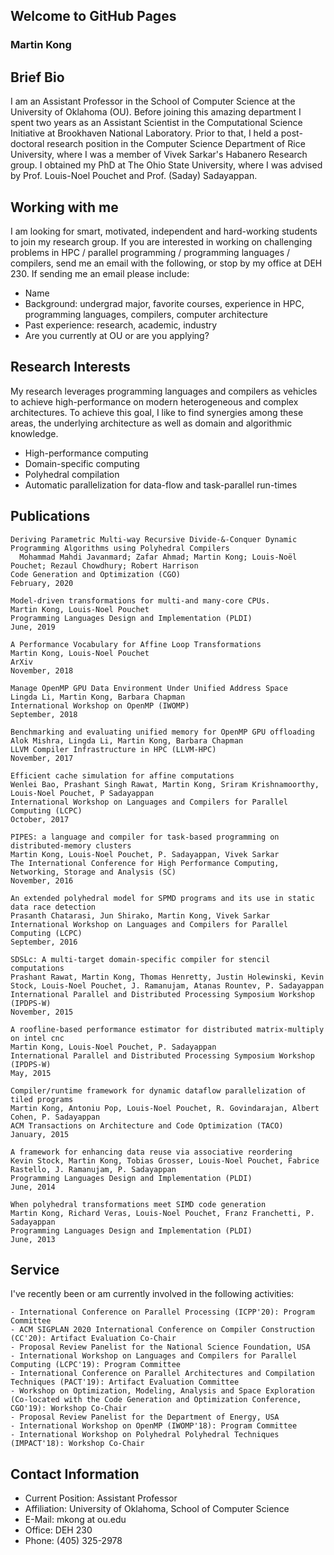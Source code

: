 ## Welcome to GitHub Pages

### Martin Kong

## Brief Bio
I am an Assistant Professor in the School of Computer Science at the University of Oklahoma (OU). Before joining this amazing department I spent two years as an Assistant Scientist in the Computational Science Initiative at Brookhaven National Laboratory. Prior to that, I held a post-doctoral research position in the Computer Science Department of Rice University, where I was a member of Vivek Sarkar's Habanero Research group. I obtained my PhD at The Ohio State University, where I was advised by Prof. Louis-Noel Pouchet and Prof. (Saday) Sadayappan.

## Working with me

I am looking for smart, motivated, independent and hard-working students to join my research group. If you are interested in working on challenging problems in HPC / parallel programming / programming languages / compilers, send me an email with the following, or stop by my office at DEH 230. If sending me an email please include:

- Name
- Background: undergrad major, favorite courses, experience in HPC, programming languages, compilers, computer architecture
- Past experience: research, academic, industry
- Are you currently at OU or are you applying?

## Research Interests
My research leverages programming languages and compilers as vehicles to achieve high-performance on modern heterogeneous and complex architectures. To achieve this goal, I like to find synergies among these areas, the underlying architecture as well as domain and algorithmic knowledge.

- High-performance computing
- Domain-specific computing
- Polyhedral compilation
- Automatic parallelization for data-flow and task-parallel run-times

## Publications
```
Deriving Parametric Multi-way Recursive Divide-&-Conquer Dynamic Programming Algorithms using Polyhedral Compilers 
  Mohammad Mahdi Javanmard; Zafar Ahmad; Martin Kong; Louis-Noël Pouchet; Rezaul Chowdhury; Robert Harrison
Code Generation and Optimization (CGO)
February, 2020
```
```
Model-driven transformations for multi-and many-core CPUs.
Martin Kong, Louis-Noel Pouchet
Programming Languages Design and Implementation (PLDI)
June, 2019
```
```
A Performance Vocabulary for Affine Loop Transformations
Martin Kong, Louis-Noel Pouchet
ArXiv
November, 2018
```
```
Manage OpenMP GPU Data Environment Under Unified Address Space
Lingda Li, Martin Kong, Barbara Chapman
International Workshop on OpenMP (IWOMP)
September, 2018
```
```
Benchmarking and evaluating unified memory for OpenMP GPU offloading
Alok Mishra, Lingda Li, Martin Kong, Barbara Chapman
LLVM Compiler Infrastructure in HPC (LLVM-HPC)
November, 2017
```
```
Efficient cache simulation for affine computations 
Wenlei Bao, Prashant Singh Rawat, Martin Kong, Sriram Krishnamoorthy, Louis-Noel Pouchet, P Sadayappan
International Workshop on Languages and Compilers for Parallel Computing (LCPC)
October, 2017
```
```
PIPES: a language and compiler for task-based programming on distributed-memory clusters
Martin Kong, Louis-Noel Pouchet, P. Sadayappan, Vivek Sarkar
The International Conference for High Performance Computing, Networking, Storage and Analysis (SC)
November, 2016
```
```
An extended polyhedral model for SPMD programs and its use in static data race detection
Prasanth Chatarasi, Jun Shirako, Martin Kong, Vivek Sarkar
International Workshop on Languages and Compilers for Parallel Computing (LCPC)
September, 2016
```
```
SDSLc: A multi-target domain-specific compiler for stencil computations
Prashant Rawat, Martin Kong, Thomas Henretty, Justin Holewinski, Kevin Stock, Louis-Noel Pouchet, J. Ramanujam, Atanas Rountev, P. Sadayappan
International Parallel and Distributed Processing Symposium Workshop (IPDPS-W)
November, 2015
```
```
A roofline-based performance estimator for distributed matrix-multiply on intel cnc
Martin Kong, Louis-Noel Pouchet, P. Sadayappan
International Parallel and Distributed Processing Symposium Workshop (IPDPS-W)
May, 2015
```
```
Compiler/runtime framework for dynamic dataflow parallelization of tiled programs
Martin Kong, Antoniu Pop, Louis-Noel Pouchet, R. Govindarajan, Albert Cohen, P. Sadayappan
ACM Transactions on Architecture and Code Optimization (TACO)
January, 2015
```
```
A framework for enhancing data reuse via associative reordering
Kevin Stock, Martin Kong, Tobias Grosser, Louis-Noel Pouchet, Fabrice Rastello, J. Ramanujam, P. Sadayappan
Programming Languages Design and Implementation (PLDI)
June, 2014
```
```
When polyhedral transformations meet SIMD code generation
Martin Kong, Richard Veras, Louis-Noel Pouchet, Franz Franchetti, P. Sadayappan
Programming Languages Design and Implementation (PLDI)
June, 2013
```

## Service
I've recently been or am currently involved in the following activities:
```
- International Conference on Parallel Processing (ICPP'20): Program Committee
- ACM SIGPLAN 2020 International Conference on Compiler Construction (CC'20): Artifact Evaluation Co-Chair
- Proposal Review Panelist for the National Science Foundation, USA
- International Workshop on Languages and Compilers for Parallel Computing (LCPC'19): Program Committee
- International Conference on Parallel Architectures and Compilation Techniques (PACT'19): Artifact Evaluation Committee
- Workshop on Optimization, Modeling, Analysis and Space Exploration (Co-located with the Code Generation and Optimization Conference, CGO'19): Workshop Co-Chair
- Proposal Review Panelist for the Department of Energy, USA
- International Workshop on OpenMP (IWOMP'18): Program Committee
- International Workshop on Polyhedral Polyhedral Techniques (IMPACT'18): Workshop Co-Chair
```

## Contact Information
- Current Position: Assistant Professor
- Affiliation: University of Oklahoma, School of Computer Science
- E-Mail: mkong at ou.edu
- Office: DEH 230
- Phone: (405) 325-2978
